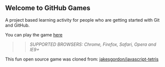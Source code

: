 ## Welcome to GitHub Games

A project based learning activity for people who are getting started with Git and GitHub.

You can play the game [here](https://monicasmay.github.io/github-games/)

>> _*SUPPORTED BROWSERS*: Chrome, Firefox, Safari, Opera and IE9+_

This fun open source game was cloned from: [jakesgordon/javascript-tetris](https://github.com/jakesgordon/javascript-tetris)
